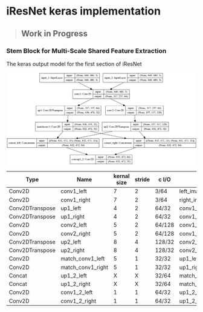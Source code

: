 # iResNet keras implementation

> ## Work in Progress

### Stem Block for Multi-Scale Shared Feature Extraction

The keras output model for the first section of iResNet

![Stem Block for Multi-Scale Shared Feature Extraction](images/model_shared_features.png)

| Type | Name | kernal size | stride | c I/O | Input |
| ---- | ---- | ----------- | ------ | ----- | ----- |
| Conv2D | conv1_left | 7 | 2 | 3/64 | left_image |
| Conv2D | conv1_right | 7 | 2 | 3/64 | right_image |
| Conv2DTranspose | up1_left | 4 | 2 | 64/32 | conv1_left |
| Conv2DTranspose | up1_right | 4 | 2 | 64/32 | conv1_right |
| Conv2D | conv2_left | 5 | 2 | 64/128 | conv1_left |
| Conv2D | conv2_right | 5 | 2 | 64/128 | conv1_right |
| Conv2DTranspose | up2_left | 8 | 4 | 128/32 | conv2_left |
| Conv2DTranspose | up2_right | 8 | 4 | 128/32 | conv2_right |
| Conv2D | match_conv1_left | 5 | 1 | 32/32 | up1_left |
| Conv2D | match_conv1_right | 5 | 1 | 32/32 | up1_right |
| Concat | up1_2_left | X | X | 32/64 | match_conv1_left+up2_left |
| Concat | up1_2_right | X | X | 32/64 | match_conv1_right+up2_right |
| Conv2D | conv1_2_left | 1 | 1 | 64/32 | up1_2_left |
| Conv2D | conv1_2_right | 1 | 1 | 64/32 | up1_2_right |
